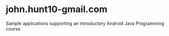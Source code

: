 # john.hunt10-gmail.com
Sample applications supporting an introductory Android Java Programming course.
